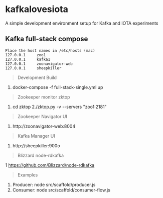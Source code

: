 # kafkalovesiota
A simple development environment setup for Kafka and IOTA experiments

## Kafka full-stack compose

```
Place the host names in /etc/hosts (mac)
127.0.0.1     zoo1
127.0.0.1     kafka1
127.0.0.1     zoonavigator-web
127.0.0.1     sheepkiller
```

>Development Build
1. docker-compose -f full-stack-single.yml up

>Zookeeper monitor zktop

1. cd zktop
2./zktop.py -v --servers "zoo1:2181"

>Zookeeper Navigator UI

1. http://zoonavigator-web:8004

> Kafka Manager UI

1. http://sheepkiller:900o

> Blizzard node-rdkafka

1 https://github.com/Blizzard/node-rdkafka

> Examples

1. Producer: node src/scaffold/producer.js 
2. Consumer: node src/scaffold/consumer-flow.js